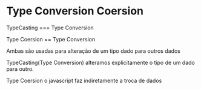 # Type Conversion Coersion

TypeCasting === Type Conversion

Type Coersion == Type Conversion

Ambas são usadas para alteração de um tipo dado para outros dados

TypeCasting(Type Conversion) alteramos explicitamente o tipo de um dado para outro.

Type Coersion o javascript faz indiretamente a troca de dados
